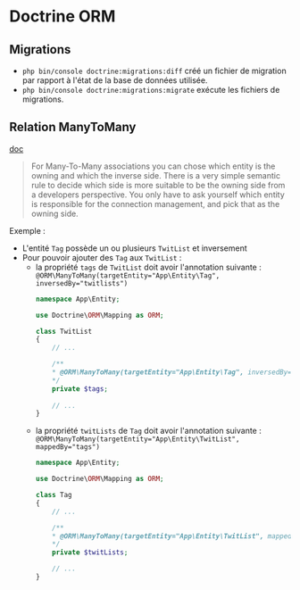# Doctrine ORM

## Migrations

* `php bin/console doctrine:migrations:diff` créé un fichier de migration par rapport à l'état de la base de données utilisée.
* `php bin/console doctrine:migrations:migrate` exécute les fichiers de migrations.

## Relation ManyToMany

[doc](https://www.doctrine-project.org/projects/doctrine-orm/en/2.6/reference/association-mapping.html#owning-and-inverse-side-on-a-manytomany-association)

> For Many-To-Many associations you can chose which entity is the owning and which the inverse side. There is a very simple semantic rule to decide which side is more suitable to be the owning side from a developers perspective. You only have to ask yourself which entity is responsible for the connection management, and pick that as the owning side.

Exemple :
* L'entité `Tag` possède un ou plusieurs `TwitList` et inversement
* Pour pouvoir ajouter des `Tag` aux `TwitList` :
    * la propriété `tags` de `TwitList` doit avoir l'annotation suivante : `@ORM\ManyToMany(targetEntity="App\Entity\Tag", inversedBy="twitlists")`
        ```php
        namespace App\Entity;

        use Doctrine\ORM\Mapping as ORM;
        
        class TwitList
        {
            // ...

            /**
            * @ORM\ManyToMany(targetEntity="App\Entity\Tag", inversedBy="twitLists")
            */
            private $tags;
            
            // ...
        }
        ```
    * la propriété `twitLists` de `Tag` doit avoir l'annotation suivante : `@ORM\ManyToMany(targetEntity="App\Entity\TwitList", mappedBy="tags")`
        ```php
        namespace App\Entity;

        use Doctrine\ORM\Mapping as ORM;

        class Tag
        {
            // ...

            /**
            * @ORM\ManyToMany(targetEntity="App\Entity\TwitList", mappedBy="tags")
            */
            private $twitLists;

            // ...
        }
        ```